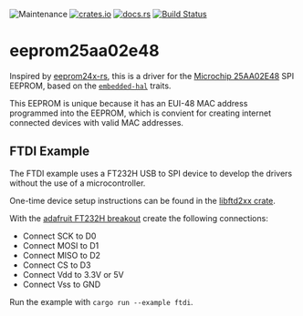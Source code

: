 ![Maintenance](https://img.shields.io/badge/maintenance-as--is-yellow.svg)
[![crates.io](https://img.shields.io/crates/v/eeprom25aa02e48.svg)](https://crates.io/crates/eeprom25aa02e48)
[![docs.rs](https://docs.rs/eeprom25aa02e48/badge.svg)](https://docs.rs/eeprom25aa02e48/)
[![Build Status](https://github.com/newAM/eeprom25aa02e48-rs/workflows/CI/badge.svg)](https://github.com/newAM/eeprom25aa02e48-rs/actions)

# eeprom25aa02e48

Inspired by [eeprom24x-rs], this is a driver for the [Microchip 25AA02E48]
SPI EEPROM, based on the [`embedded-hal`] traits.

This EEPROM is unique because it has an EUI-48 MAC address programmed into
the EEPROM, which is convient for creating internet connected devices
with valid MAC addresses.

## FTDI Example

The FTDI example uses a FT232H USB to SPI device to develop the drivers
without the use of a microcontroller.

One-time device setup instructions can be found in the [libftd2xx crate].

With the [adafruit FT232H breakout] create the following connections:

* Connect SCK to D0
* Connect MOSI to D1
* Connect MISO to D2
* Connect CS to D3
* Connect Vdd to 3.3V or 5V
* Connect Vss to GND

Run the example with `cargo run --example ftdi`.

[`embedded-hal`]: https://github.com/rust-embedded/embedded-hal
[adafruit FT232H breakout]: https://www.adafruit.com/product/2264
[eeprom24x-rs]: https://github.com/eldruin/eeprom24x-rs
[libftd2xx crate]: https://github.com/newAM/libftd2xx-rs/
[Microchip 25AA02E48]: http://ww1.microchip.com/downloads/en/DeviceDoc/25AA02E48-25AA02E64-2K-SPI-Bus-Serial-EEPROM-Data%20Sheet_DS20002123G.pdf
